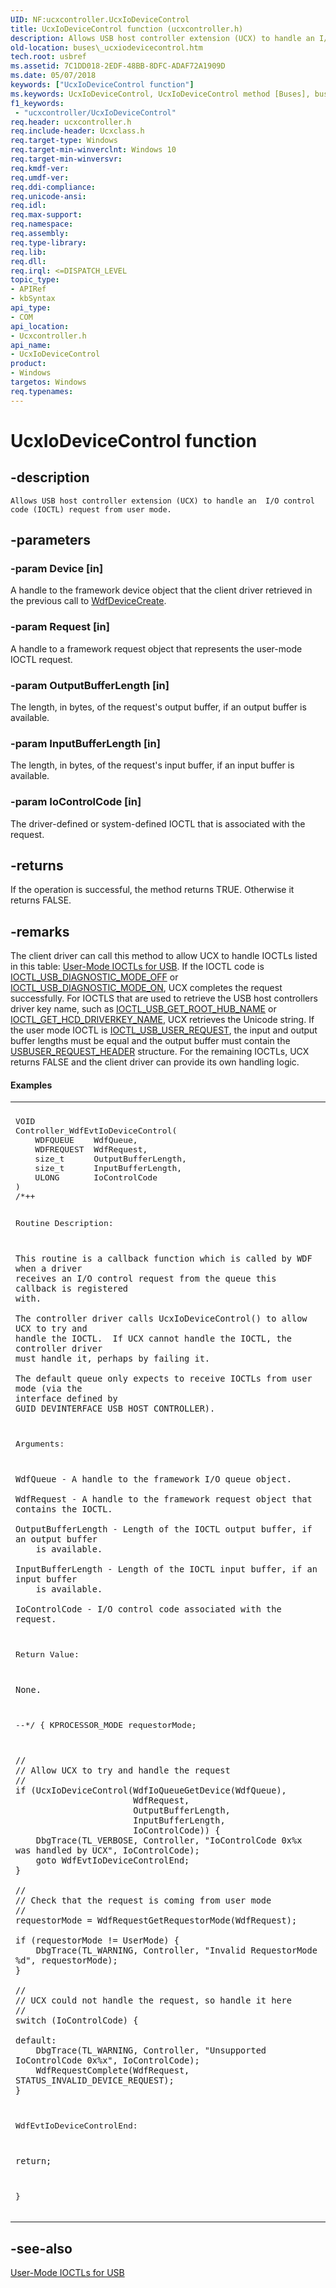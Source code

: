 ```yaml
---
UID: NF:ucxcontroller.UcxIoDeviceControl
title: UcxIoDeviceControl function (ucxcontroller.h)
description: Allows USB host controller extension (UCX) to handle an I/O control code (IOCTL) request from user mode.
old-location: buses\_ucxiodevicecontrol.htm
tech.root: usbref
ms.assetid: 7C1DD018-2EDF-48BB-8DFC-ADAF72A1909D
ms.date: 05/07/2018
keywords: ["UcxIoDeviceControl function"]
ms.keywords: UcxIoDeviceControl, UcxIoDeviceControl method [Buses], buses._ucxiodevicecontrol, ucxcontroller/UcxIoDeviceControl
f1_keywords:
 - "ucxcontroller/UcxIoDeviceControl"
req.header: ucxcontroller.h
req.include-header: Ucxclass.h
req.target-type: Windows
req.target-min-winverclnt: Windows 10
req.target-min-winversvr: 
req.kmdf-ver: 
req.umdf-ver: 
req.ddi-compliance: 
req.unicode-ansi: 
req.idl: 
req.max-support: 
req.namespace: 
req.assembly: 
req.type-library: 
req.lib: 
req.dll: 
req.irql: <=DISPATCH_LEVEL
topic_type:
- APIRef
- kbSyntax
api_type:
- COM
api_location:
- Ucxcontroller.h
api_name:
- UcxIoDeviceControl
product:
- Windows
targetos: Windows
req.typenames: 
---
```


# UcxIoDeviceControl function


## -description


    Allows USB host controller extension (UCX) to handle an  I/O control code (IOCTL) request from user mode.  


## -parameters




### -param Device [in]

A handle to the framework device object that the client driver retrieved in the previous call to <a href="https://docs.microsoft.com/windows-hardware/drivers/ddi/wdfdevice/nf-wdfdevice-wdfdevicecreate">WdfDeviceCreate</a>.


### -param Request [in]

A handle to a framework request object that represents the user-mode IOCTL request. 


### -param OutputBufferLength [in]

The length, in bytes, of the request's output buffer, if an output buffer 
        is available.


### -param InputBufferLength [in]

The length, in bytes, of the request's input buffer, if an input buffer 
        is available.


### -param IoControlCode [in]

The driver-defined or system-defined IOCTL that is 
        associated with the request.


## -returns



If the operation is successful, the method returns TRUE. Otherwise it returns FALSE.




## -remarks



The client driver can call this method to allow UCX to handle IOCTLs listed in this table: <a href="https://docs.microsoft.com/windows/iot-core/learn-about-hardware/hardwarecompatlist">User-Mode IOCTLs for USB</a>. If the IOCTL code is <a href="https://docs.microsoft.com/windows-hardware/drivers/ddi/usbioctl/ni-usbioctl-ioctl_usb_diagnostic_mode_off">IOCTL_USB_DIAGNOSTIC_MODE_OFF</a> or <a href="https://docs.microsoft.com/windows-hardware/drivers/ddi/usbioctl/ni-usbioctl-ioctl_usb_diagnostic_mode_on">IOCTL_USB_DIAGNOSTIC_MODE_ON</a>, UCX completes the request successfully. For IOCTLS that are used to retrieve the USB host controllers
    driver key name, such as <a href="https://docs.microsoft.com/windows-hardware/drivers/ddi/usbioctl/ni-usbioctl-ioctl_usb_get_root_hub_name">IOCTL_USB_GET_ROOT_HUB_NAME</a> or <a href="https://docs.microsoft.com/windows-hardware/drivers/ddi/usbioctl/ni-usbioctl-ioctl_get_hcd_driverkey_name">IOCTL_GET_HCD_DRIVERKEY_NAME</a>, UCX retrieves the Unicode string. If the user mode IOCTL is <a href="https://docs.microsoft.com/windows/desktop/api/usbuser/ni-usbuser-ioctl_usb_user_request">IOCTL_USB_USER_REQUEST</a>, the input and output buffer lengths must be equal and the output buffer must contain the <a href="https://docs.microsoft.com/windows/desktop/api/usbuser/ns-usbuser-_usbuser_request_header">USBUSER_REQUEST_HEADER</a> structure. For the remaining IOCTLs, UCX  returns FALSE and the client driver can provide its own handling logic.


#### Examples

<div class="code"><span codelanguage=""><table>
<tr>
<th></th>
</tr>
<tr>
<td>
<pre>VOID
Controller_WdfEvtIoDeviceControl(
    WDFQUEUE    WdfQueue,
    WDFREQUEST  WdfRequest,
    size_t      OutputBufferLength,
    size_t      InputBufferLength,
    ULONG       IoControlCode
)
/*++

Routine Description:

    This routine is a callback function which is called by WDF when a driver
    receives an I/O control request from the queue this callback is registered
    with.

    The controller driver calls UcxIoDeviceControl() to allow UCX to try and
    handle the IOCTL.  If UCX cannot handle the IOCTL, the controller driver
    must handle it, perhaps by failing it.

    The default queue only expects to receive IOCTLs from user mode (via the
    interface defined by GUID_DEVINTERFACE_USB_HOST_CONTROLLER).

Arguments:

    WdfQueue - A handle to the framework I/O queue object.

    WdfRequest - A handle to the framework request object that contains the IOCTL.

    OutputBufferLength - Length of the IOCTL output buffer, if an output buffer
        is available.

    InputBufferLength - Length of the IOCTL input buffer, if an input buffer
        is available.

    IoControlCode - I/O control code associated with the request.

Return Value:

    None.

--*/
{
    KPROCESSOR_MODE requestorMode;

    //
    // Allow UCX to try and handle the request
    //
    if (UcxIoDeviceControl(WdfIoQueueGetDevice(WdfQueue),
                           WdfRequest,
                           OutputBufferLength,
                           InputBufferLength,
                           IoControlCode)) {
        DbgTrace(TL_VERBOSE, Controller, "IoControlCode 0x%x was handled by UCX", IoControlCode);
        goto WdfEvtIoDeviceControlEnd;
    }

    //
    // Check that the request is coming from user mode
    //
    requestorMode = WdfRequestGetRequestorMode(WdfRequest);

    if (requestorMode != UserMode) {
        DbgTrace(TL_WARNING, Controller, "Invalid RequestorMode %d", requestorMode);
    }

    //
    // UCX could not handle the request, so handle it here
    //
    switch (IoControlCode) {

    default:
        DbgTrace(TL_WARNING, Controller, "Unsupported IoControlCode 0x%x", IoControlCode);
        WdfRequestComplete(WdfRequest, STATUS_INVALID_DEVICE_REQUEST);
    }

WdfEvtIoDeviceControlEnd:

    return;
}</pre>
</td>
</tr>
</table></span></div>



## -see-also




[User-Mode IOCTLs for USB](https://review.docs.microsoft.com/en-us/windows-hardware/drivers/ddi/_usbref/?branch=eliot-ddi-april#user-mode-ioctls-sent-by-applications-and-services)
 

 

